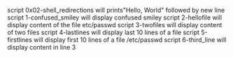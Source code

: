 script 0x02-shell_redirections will prints"Hello, World" followed by new line
script 1-confused_smiley will display confused smiley
script 2-hellofile will display content of the file etc/passwd
script 3-twofiles will display content of two files
script 4-lastlines will display last 10 lines of a file
script 5-firstlines will display first 10 lines of a file /etc/passwd
script 6-third_line will display content in line 3
